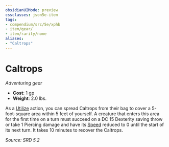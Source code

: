 ```yaml
---
obsidianUIMode: preview
cssclasses: json5e-item
tags:
- compendium/src/5e/xphb
- item/gear/
- item/rarity/none
aliases: 
- "Caltrops"
---
```

# Caltrops
*Adventuring gear*  

- **Cost**: 1 gp
- **Weight**: 2.0 lbs.

As a [Utilize](rules/actions.md#Utilize) action, you can spread Caltrops from their bag to cover a 5-foot-square area within 5 feet of yourself. A creature that enters this area for the first time on a turn must succeed on a DC 15 Dexterity saving throw or take 1 Piercing damage and have its [Speed](rules/variant-rules/speed-xphb.md) reduced to 0 until the start of its next turn. It takes 10 minutes to recover the Caltrops.

*Source: SRD 5.2*